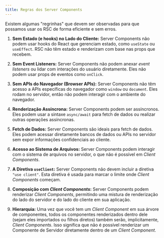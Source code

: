 ```yaml
---
title: Regras dos Server Components
---
```


Existem algumas "regrinhas" que devem ser observadas para que possamos usar os RSC de forma eficiente e sem erros.

1. **Sem Estado (e hooks) no Lado do Cliente:**
Server Components não podem usar hooks do React que gerenciam estado, como `useState` ou `useEffect`. RSC não têm estado e renderizam com base nas props que recebem.

1. **Sem Event Listeners:**
Server Components não podem anexar *event listeners* ou lidar com interações do usuário diretamente. Eles não podem usar props de eventos como `onClick`.

1. **Sem APIs do Navegador (Browser APIs):**
Server Components não têm acesso a APIs específicas do navegador como `window` ou `document`. Eles rodam no servidor, então não podem interagir com o ambiente do navegador.

1. **Renderização Assíncrona:**
Server Components podem ser assíncronos. Eles podem usar a sintaxe `async/await` para fetch de dados ou realizar outras operações assíncronas.

1. **Fetch de Dados:**
Server Components são ideais para fetch de dados. Eles podem acessar diretamente bancos de dados ou APIs no servidor sem expor informações confidenciais ao cliente.

1. **Acesso ao Sistema de Arquivos:**
Server Components podem interagir com o sistema de arquivos no servidor, o que não é possível em *Client Components*.

1. **A Diretiva `useClient`:**
Server Components não devem incluir a diretiva `"use client"`. Esta diretiva é usada para marcar o limite onde *Client Components* começam.

1. **Composição com *Client Components*:**
Server Components podem renderizar *Client Components*, permitindo uma mistura de renderização do lado do servidor e do lado do cliente em sua aplicação.

1. **Hierarquia:**
Uma vez que você tem um *Client Component* em sua árvore de componentes, todos os componentes renderizados dentro dele (sejam eles importados ou filhos diretos) também serão, implicitamente, *Client Components*. Isso significa que não é possível renderizar um Componente de Servidor diretamente dentro de um *Client Component*.
